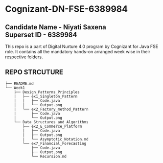 # Cognizant-DN-FSE-6389984
Candidate Name - Niyati Saxena <br>
Superset ID - 6389984
---
This repo is a part of Digital Nurture 4.0 program by Cognizant for Java FSE role.
It contains all the mandatory hands-on arranged week wise in their respective folders.

**REPO STRCUTURE**
---
<pre><code>├── README.md
└── Week1
    ├── Design_Patterns_Principles
    |   ├── ex1_Singleton_Pattern
    |   |   ├── Code.java
    |   |   └── Output.png
    |   └── ex2_Factory_method_Pattern
    |       ├── Code.java
    |       └── Output.png
    └── Data_Structures_and_Algorithms  
        ├── ex2_E_Commerce_Platform
        |   ├── Code.java
        |   ├── Output.png
        |   └── Asymptotic_Notation.md
        └── ex7_Financial_Forecasting
            ├── Code.java
            ├── Output.png
            └── Recursion.md


  

    
      
  
  </code></pre>



